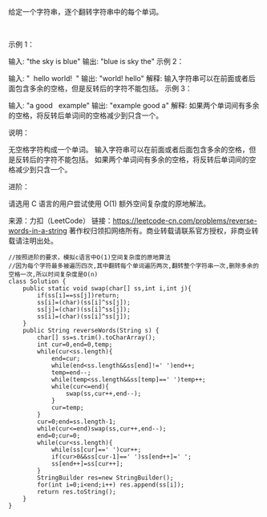 给定一个字符串，逐个翻转字符串中的每个单词。

 

示例 1：

输入: "the sky is blue"
输出: "blue is sky the"
示例 2：

输入: "  hello world!  "
输出: "world! hello"
解释: 输入字符串可以在前面或者后面包含多余的空格，但是反转后的字符不能包括。
示例 3：

输入: "a good   example"
输出: "example good a"
解释: 如果两个单词间有多余的空格，将反转后单词间的空格减少到只含一个。
 

说明：

无空格字符构成一个单词。
输入字符串可以在前面或者后面包含多余的空格，但是反转后的字符不能包括。
如果两个单词间有多余的空格，将反转后单词间的空格减少到只含一个。
 

进阶：

请选用 C 语言的用户尝试使用 O(1) 额外空间复杂度的原地解法。

来源：力扣（LeetCode）
链接：https://leetcode-cn.com/problems/reverse-words-in-a-string
著作权归领扣网络所有。商业转载请联系官方授权，非商业转载请注明出处。

    //按照进阶的要求，模拟c语言中O(1)空间复杂度的原地算法
    //因为每个字符最多被遍历四次,其中翻转每个单词遍历两次,翻转整个字符串一次,删除多余的空格一次,所以时间复杂度是O(n)
    class Solution {
        public static void swap(char[] ss,int i,int j){
            if(ss[i]==ss[j])return;
            ss[i]=(char)(ss[i]^ss[j]);
            ss[j]=(char)(ss[i]^ss[j]);
            ss[i]=(char)(ss[i]^ss[j]);
        }
        public String reverseWords(String s) {
            char[] ss=s.trim().toCharArray();
            int cur=0,end=0,temp;
            while(cur<ss.length){
                end=cur;
                while(end<ss.length&&ss[end]!=' ')end++;
                temp=end--;
                while(temp<ss.length&&ss[temp]==' ')temp++;
                while(cur<=end){
                    swap(ss,cur++,end--);
                }
                cur=temp;
            }
            cur=0;end=ss.length-1;
            while(cur<=end)swap(ss,cur++,end--);
            end=0;cur=0;
            while(cur<ss.length){
                while(ss[cur]==' ')cur++;
                if(cur>0&&ss[cur-1]==' ')ss[end++]=' ';
                ss[end++]=ss[cur++];
            }
            StringBuilder res=new StringBuilder();
            for(int i=0;i<end;i++) res.append(ss[i]);
            return res.toString();
        }
    }
